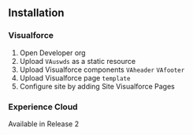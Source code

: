 ## Installation

### Visualforce
1. Open Developer org
2. Upload ```VAuswds``` as a static resource
3. Upload Visualforce components ```VAheader``` ```VAfooter```
4. Upload Visualforce page ```template```
5. Configure site by adding Site Visualforce Pages 

### Experience Cloud

Available in Release 2
